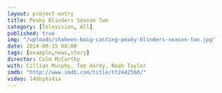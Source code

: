 ```yaml
---
layout: project-entry
title: Peaky Blinders Season Two
category: [Television, All]
published: true
img: "/uploads/shaheen-baig-casting-peaky-blinders-season-two.jpg"
date: 2014-09-15 00:00
tags: [example,news,story]
director: Colm McCarthy
with: Cillian Murphy, Tom Hardy, Noah Taylor
imdb: "http://www.imdb.com/title/tt2442560/"
video: l4dnyhs4ia
---
```



